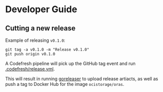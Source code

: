 # Developer Guide

## Cutting a new release

Example of releasing `v0.1.0`:
```
git tag -a v0.1.0 -m "Release v0.1.0"
git push origin v0.1.0
```

A Codefresh pipeline will pick up the GitHub tag event
and run [.codefresh/release.yml](.codefresh/release.yml).

This will result in running [goreleaser](https://goreleaser.com/)
to upload release artiacts, as well as push a tag to Docker Hub for
the image `ocistorage/oras`.
